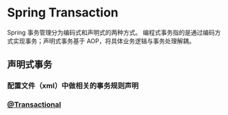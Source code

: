# Spring Transaction
Spring 事务管理分为编码式和声明式的两种方式。
编程式事务指的是通过编码方式实现事务；声明式事务基于 AOP，将具体业务逻辑与事务处理解耦。


## 声明式事务
### 配置文件（xml）中做相关的事务规则声明

### [@Transactional](@Transactional.md)
